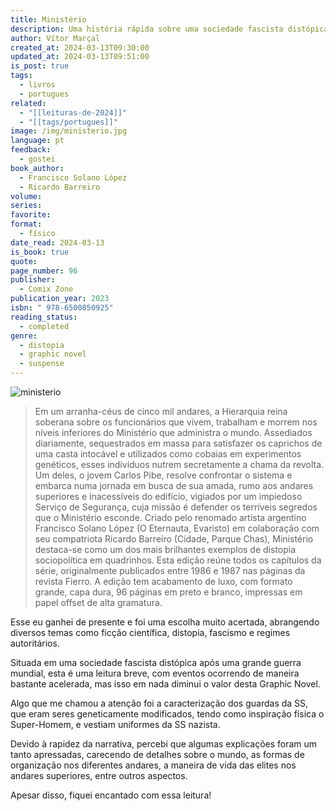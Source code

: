 ```yaml
---
title: Ministério
description: Uma história rápida sobre uma sociedade fascista distópica
author: Vítor Marçal
created_at: 2024-03-13T09:30:00
updated_at: 2024-03-13T09:51:00
is_post: true
tags:
  - livros
  - portugues
related:
  - "[[leituras-de-2024]]"
  - "[[tags/portugues]]"
image: /img/ministerio.jpg
language: pt
feedback:
  - gostei
book_author:
  - Francisco Solano López
  - Ricardo Barreiro
volume: 
series: 
favorite: 
format:
  - físico
date_read: 2024-03-13
is_book: true
quote: 
page_number: 96
publisher:
  - Comix Zone
publication_year: 2023
isbn: " 978-6500850925"
reading_status:
  - completed
genre:
  - distopia
  - graphic novel
  - suspense
---
```

![ministerio](/img/ministerio.jpg)

> Em um arranha-céus de cinco mil andares, a Hierarquia reina soberana sobre os funcionários que vivem, trabalham e morrem nos níveis inferiores do Ministério que administra o mundo. Assediados diariamente, sequestrados em massa para satisfazer os caprichos de uma casta intocável e utilizados como cobaias em experimentos genéticos, esses indivíduos nutrem secretamente a chama da revolta. Um deles, o jovem Carlos Pibe, resolve confrontar o sistema e embarca numa jornada em busca de sua amada, rumo aos andares superiores e inacessíveis do edifício, vigiados por um impiedoso Serviço de Segurança, cuja missão é defender os terríveis segredos que o Ministério esconde.
> Criado pelo renomado artista argentino Francisco Solano López (O Eternauta, Evaristo) em colaboração com seu compatriota Ricardo Barreiro (Cidade, Parque Chas), Ministério destaca-se como um dos mais brilhantes exemplos de distopia sociopolítica em quadrinhos. Esta edição reúne todos os capítulos da série, originalmente publicados entre 1986 e 1987 nas páginas da revista Fierro.
> A edição tem acabamento de luxo, com formato grande, capa dura, 96 páginas em preto e branco, impressas em papel offset de alta gramatura.

Esse eu ganhei de presente e foi uma escolha muito acertada, abrangendo diversos temas como ficção científica, distopia, fascismo e regimes autoritários.

Situada em uma sociedade fascista distópica após uma grande guerra mundial, esta é uma leitura breve, com eventos ocorrendo de maneira bastante acelerada, mas isso em nada diminui o valor desta Graphic Novel.

Algo que me chamou a atenção foi a caracterização dos guardas da SS, que eram seres geneticamente modificados, tendo como inspiração física o Super-Homem, e vestiam uniformes da SS nazista.

Devido à rapidez da narrativa, percebi que algumas explicações foram um tanto apressadas, carecendo de detalhes sobre o mundo, as formas de organização nos diferentes andares, a maneira de vida das elites nos andares superiores, entre outros aspectos.

Apesar disso, fiquei encantado com essa leitura!